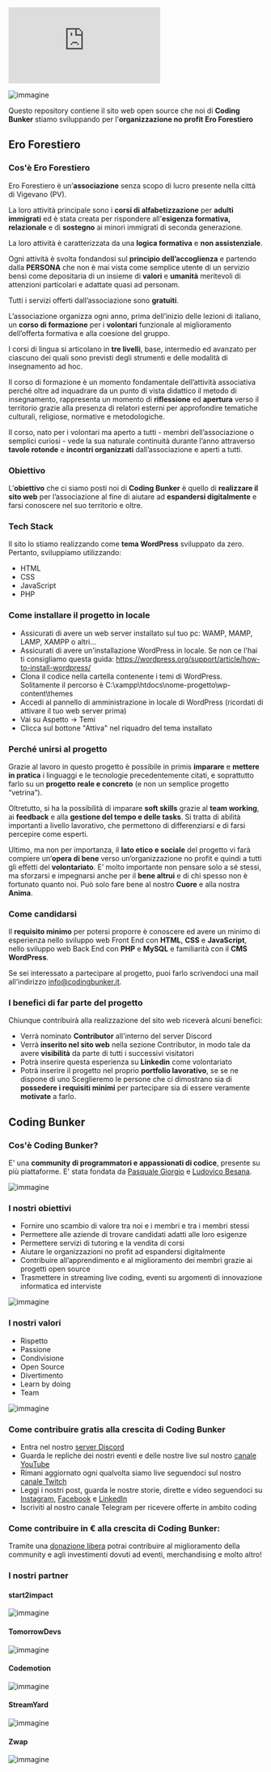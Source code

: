 ![Inglese](https://github.com/Coding-Bunker/Ero-Forestiero/blob/main/README-english.md)

![immagine](https://user-images.githubusercontent.com/58633329/127655910-6ede856f-1e8f-4113-af13-19f3d6cde8bb.png)

Questo repository contiene il sito web open source che noi di **Coding Bunker** stiamo sviluppando per l'__organizzazione no profit__ **Ero Forestiero**

## Ero Forestiero
### Cos'è Ero Forestiero
Ero Forestiero è un’**associazione** senza scopo di lucro presente nella città di Vigevano (PV).

La loro attività principale sono i **corsi di alfabetizzazione** per **adulti immigrati** ed è stata creata per rispondere all'**esigenza formativa, relazionale** e di **sostegno** ai minori immigrati di seconda generazione.

La loro attività è caratterizzata da una **logica formativa** e **non assistenziale**.

Ogni attività è svolta fondandosi sul **principio dell’accoglienza** e partendo dalla **PERSONA** che non è mai vista come semplice utente di un servizio bensì come depositaria di un insieme di **valori** e **umanità** meritevoli di attenzioni particolari e adattate quasi ad personam.

Tutti i servizi offerti dall’associazione sono **gratuiti**.

L’associazione organizza ogni anno, prima dell’inizio delle lezioni di italiano, un **corso di formazione** per i **volontari** funzionale al miglioramento dell’offerta formativa e alla coesione del gruppo. 

I corsi di lingua si articolano in **tre livelli**, base, intermedio ed avanzato per ciascuno dei quali sono previsti degli strumenti e delle modalità di insegnamento ad hoc. 

Il corso di formazione è un momento fondamentale dell’attività associativa perché oltre ad inquadrare da un punto di vista didattico il metodo di insegnamento, rappresenta un momento di **riflessione** ed **apertura** verso il territorio grazie alla presenza di relatori esterni per approfondire tematiche culturali, religiose, normative e metodologiche. 

Il corso, nato per i volontari ma aperto a tutti - membri dell’associazione o semplici curiosi - vede la sua naturale continuità durante l’anno attraverso **tavole rotonde** e **incontri organizzati** dall’associazione e aperti a tutti.

### Obiettivo
L’**obiettivo** che ci siamo posti noi di **Coding Bunker** è quello di **realizzare il sito web** per l’associazione al fine di aiutare ad **espandersi digitalmente** e farsi conoscere nel suo territorio e oltre.

### Tech Stack
Il sito lo stiamo realizzando come **tema WordPress** sviluppato da zero.
Pertanto, sviluppiamo utilizzando:
 -  HTML
 -  CSS
 -  JavaScript
 -  PHP

### Come installare il progetto in locale
 - Assicurati di avere un web server installato sul tuo pc: WAMP, MAMP, LAMP, XAMPP o altri...
 - Assicurati di avere un'installazione WordPress in locale. Se non ce l'hai ti consigliamo questa guida: https://wordpress.org/support/article/how-to-install-wordpress/
 - Clona il codice nella cartella contenente i temi di WordPress. Solitamente il percorso è C:\xampp\htdocs\nome-progetto\wp-content\themes
 - Accedi al pannello di amministrazione in locale di WordPress (ricordati di attivare il tuo web server prima)
 - Vai su Aspetto -> Temi
 - Clicca sul bottone "Attiva" nel riquadro del tema installato

### Perché unirsi al progetto
Grazie al lavoro in questo progetto è possibile in primis **imparare** e **mettere in pratica** i linguaggi e le tecnologie precedentemente citati, e soprattutto farlo su un **progetto reale e concreto** (e non un semplice progetto “vetrina”).

Oltretutto, si ha la possibilità di imparare **soft skills** grazie al **team working**, ai **feedback** e alla **gestione del tempo e delle tasks**. Si tratta di abilità importanti a livello lavorativo, che permettono di differenziarsi e di farsi percepire come esperti.

Ultimo, ma non per importanza, il **lato etico e sociale** del progetto vi farà compiere un’**opera di bene** verso un’organizzazione no profit e quindi a tutti gli effetti del **volontariato**.
E’ molto importante non pensare solo a sé stessi, ma sforzarsi e impegnarsi anche per il **bene altrui** e di chi spesso non è fortunato quanto noi. 
Può solo fare bene al nostro **Cuore** e alla nostra **Anima**.

### Come candidarsi
Il **requisito minimo** per potersi proporre è conoscere ed avere un minimo di esperienza nello sviluppo web Front End con **HTML**, **CSS** e **JavaScript**, nello sviluppo web Back End con **PHP** e **MySQL** e familiarità con il **CMS WordPress**.

Se sei interessato a partecipare al progetto, puoi farlo scrivendoci una mail all'indirizzo [info@codingbunker.it](mailto:info@codingbunker.it).

### I benefici di far parte del progetto
Chiunque contribuirà alla realizzazione del sito web riceverà alcuni benefici:
 - Verrà nominato **Contributor** all'interno del server Discord
 - Verrà **inserito nel sito web** nella sezione Contributor, in modo tale da avere **visibilità** da parte di tutti i successivi visitatori
 - Potrà inserire questa esperienza su **Linkedin** come volontariato
 - Potrà inserire il progetto nel proprio **portfolio lavorativo**, se se ne dispone di uno
Sceglieremo le persone che ci dimostrano sia di **possedere i requisiti minimi** per partecipare sia di essere veramente **motivate** a farlo.

## Coding Bunker
### Cos'è Coding Bunker?
E' una **community di programmatori e appassionati di codice**, presente su più piattaforme.
E' stata fondata da [Pasquale Giorgio](https://github.com/pasqualegiorgio) e [Ludovico Besana](https://github.com/ludovicobesana).

![immagine](https://user-images.githubusercontent.com/58633329/125776000-9d139a43-ab11-47c1-b5e6-e7ce232def20.png)

### I nostri obiettivi
* Fornire uno scambio di valore tra noi e i membri e tra i membri stessi
* Permettere alle aziende di trovare candidati adatti alle loro esigenze
* Permettere servizi di tutoring e la vendita di corsi
* Aiutare le organizzazioni no profit ad espandersi digitalmente
* Contribuire all’apprendimento e al miglioramento dei membri grazie ai progetti open source
* Trasmettere in streaming live coding, eventi su argomenti di innovazione informatica ed interviste

![immagine](https://user-images.githubusercontent.com/58633329/125776062-faddb0c1-c610-437c-8589-9d5e15b506be.png)

### I nostri valori
* Rispetto
* Passione
* Condivisione
* Open Source
* Divertimento
* Learn by doing
* Team 

![immagine](https://user-images.githubusercontent.com/58633329/125776127-ad2536f3-54a3-4006-89c4-1b2134999e06.png)

### Come contribuire gratis alla crescita di Coding Bunker
* Entra nel nostro [server Discord](https://discord.gg/M7VH6zGm)
* Guarda le repliche dei nostri eventi e delle nostre live sul nostro [canale YouTube](https://www.youtube.com/channel/UCVkl7yf00zC1xGuN-nQf9hA )
* Rimani aggiornato ogni qualvolta siamo live seguendoci sul nostro [canale Twitch](https://www.twitch.tv/codingbunker/)
* Leggi i nostri post, guarda le nostre storie, dirette e video seguendoci su [Instagram](https://www.instagram.com/codingbunker/), [Facebook](https://www.facebook.com/pg/codingbunker/) e [LinkedIn](https://it.linkedin.com/company/coding-bunker)
* Iscriviti al nostro canale Telegram per ricevere offerte in ambito coding

### Come contribuire in € alla crescita di Coding Bunker:
Tramite una [donazione libera](https://www.paypal.me/codingbunkerdiscord/) potrai contribuire al miglioramento della community e agli investimenti dovuti ad eventi, merchandising e molto altro! 


### I nostri partner
#### start2impact

![immagine](https://user-images.githubusercontent.com/58633329/125776237-72c2aefa-3965-4501-b082-f232cca09c9c.png)

#### TomorrowDevs

![immagine](https://user-images.githubusercontent.com/58633329/125776305-00cfedff-5591-4553-a784-512814a73788.png)

#### Codemotion

![immagine](https://user-images.githubusercontent.com/58633329/125776345-86900c5e-6c34-4873-aaa7-14dd90f8f897.png)

#### StreamYard

![immagine](https://user-images.githubusercontent.com/58633329/125776382-ef960960-b657-43bf-98c5-99dc4c0741a8.png)

#### Zwap

![immagine](https://user-images.githubusercontent.com/58633329/125776421-e5aa321b-5c3f-4fb2-a466-0a1a2f0cfa02.png)
